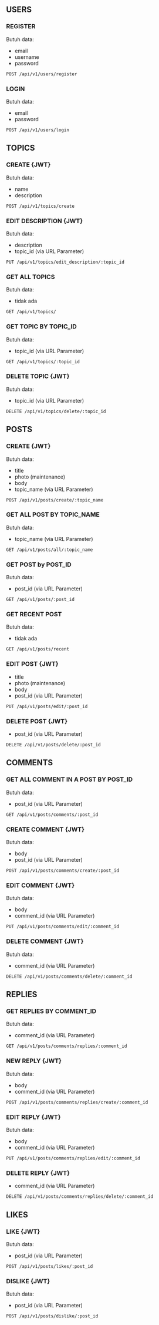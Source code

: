 ## USERS
### REGISTER
Butuh data:
- email
- username
- password
```
POST /api/v1/users/register
```
### LOGIN
Butuh data:
- email
- password
```
POST /api/v1/users/login
```
## TOPICS 
### CREATE {JWT}
Butuh data:
- name
- description
```
POST /api/v1/topics/create
```
### EDIT DESCRIPTION {JWT}
Butuh data:
- description
- topic_id (via URL Parameter)
```
PUT /api/v1/topics/edit_description/:topic_id
```
### GET ALL TOPICS
Butuh data:
- tidak ada
```
GET /api/v1/topics/
```
### GET TOPIC BY TOPIC_ID
Butuh data:
- topic_id (via URL Parameter)
```
GET /api/v1/topics/:topic_id
```
### DELETE TOPIC {JWT}
Butuh data:
- topic_id (via URL Parameter)
```
DELETE /api/v1/topics/delete/:topic_id
```
## POSTS
### CREATE {JWT}
Butuh data:
- title
- photo (maintenance)
- body
- topic_name (via URL Parameter)
```
POST /api/v1/posts/create/:topic_name
```
### GET ALL POST BY TOPIC_NAME
Butuh data:
- topic_name (via URL Parameter)
```
GET /api/v1/posts/all/:topic_name
```
### GET POST by POST_ID
Butuh data:
- post_id (via URL Parameter)
```
GET /api/v1/posts/:post_id
```
### GET RECENT POST
Butuh data:
- tidak ada
```
GET /api/v1/posts/recent
```
### EDIT POST {JWT}
- title
- photo (maintenance)
- body
- post_id (via URL Parameter)
```
PUT /api/v1/posts/edit/:post_id
```
### DELETE POST {JWT}
- post_id (via URL Parameter)
```
DELETE /api/v1/posts/delete/:post_id
```
## COMMENTS
### GET ALL COMMENT IN A POST BY POST_ID
Butuh data:
- post_id (via URL Parameter)
```
GET /api/v1/posts/comments/:post_id
```
### CREATE COMMENT {JWT}
Butuh data:
- body
- post_id (via URL Parameter)
```
POST /api/v1/posts/comments/create/:post_id
```
### EDIT COMMENT {JWT}
Butuh data:
- body
- comment_id (via URL Parameter)
```
PUT /api/v1/posts/comments/edit/:comment_id
```
### DELETE COMMENT {JWT}
Butuh data:
- comment_id (via URL Parameter)
```
DELETE /api/v1/posts/comments/delete/:comment_id
```
## REPLIES
### GET REPLIES BY COMMENT_ID
Butuh data:
- comment_id (via URL Parameter)
```
GET /api/v1/posts/comments/replies/:comment_id
```
### NEW REPLY {JWT}
Butuh data:
- body
- comment_id (via URL Parameter)
```
POST /api/v1/posts/comments/replies/create/:comment_id
```
### EDIT REPLY {JWT}
Butuh data:
- body
- comment_id (via URL Parameter)
```
PUT /api/v1/posts/comments/replies/edit/:comment_id
```
### DELETE REPLY {JWT}
- comment_id (via URL Parameter)
```
DELETE /api/v1/posts/comments/replies/delete/:comment_id
```
## LIKES
### LIKE {JWT}
Butuh data:
- post_id (via URL Parameter)
```
POST /api/v1/posts/likes/:post_id
```
### DISLIKE {JWT}
Butuh data:
- post_id (via URL Parameter)
```
POST /api/v1/posts/dislike/:post_id
```
